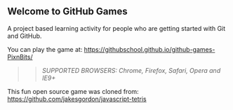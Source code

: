 ## Welcome to GitHub Games

A project based learning activity for people who are getting started with Git and GitHub.

You can play the game at: https://githubschool.github.io/github-games-PixnBits/

>> _*SUPPORTED BROWSERS*: Chrome, Firefox, Safari, Opera and IE9+_

This fun open source game was cloned from: https://github.com/jakesgordon/javascript-tetris

